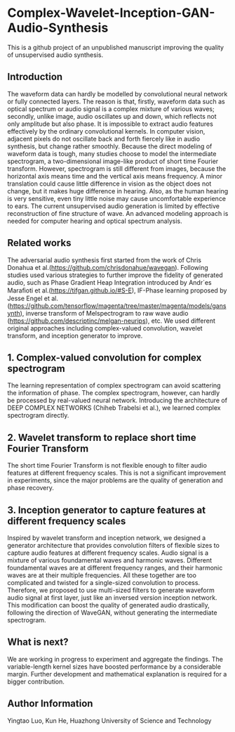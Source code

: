 # Complex-Wavelet-Inception-GAN-Audio-Synthesis
This is a github project of an unpublished manuscript improving the quality of unsupervised audio synthesis.
## Introduction
The waveform data can hardly be modelled by convolutional neural network or fully connected layers. The reason is that, firstly, waveform data such as optical spectrum or audio signal is a complex mixture of various waves; secondly, unlike image, audio oscillates up and down, which reflects not only amplitude but also phase. It is impossible to extract audio features effectively by the ordinary convolutional kernels. In computer vision, adjacent pixels do not oscillate back and forth fiercely like in audio synthesis, but change rather smoothly. Because the direct modeling of waveform data is tough, many studies choose to model the intermediate spectrogram, a two-dimensional image-like product of short time Fourier transform. However, spectrogram is still different from images, because the horizontal axis means time and the vertical axis means frequency. A minor translation could cause little difference in vision as the object does not change, but it makes huge difference in hearing. Also, as the human hearing is very sensitive, even tiny little noise may cause uncomfortable experience to ears. The current unsupervised audio generation is limited by effective reconstruction of fine structure of wave. An advanced modeling approach is needed for computer hearing and optical spectrum analysis.
## Related works
The adversarial audio synthesis first started from the work of Chris Donahua et al.(https://github.com/chrisdonahue/wavegan). Following studies used various strategies to further improve the fidelity of generated audio, such as Phase Gradient Heap Integration introduced by Andr´es Maraﬁoti et al.(https://tifgan.github.io/#S-E), IF-Phase learning proposed by Jesse Engel et al.(https://github.com/tensorflow/magenta/tree/master/magenta/models/gansynth), inverse transform of Melspectrogram to raw wave audio (https://github.com/descriptinc/melgan-neurips), etc. 
We used different original approaches including complex-valued convolution, wavelet transform, and inception generator to improve.
## 1. Complex-valued convolution for complex spectrogram
The learning representation of complex spectrogram can avoid scattering the information of phase. The complex spectrogram, however, can hardly be processed by real-valued neural network. Introducing the architecture of DEEP COMPLEX NETWORKS (Chiheb Trabelsi et al.), we learned complex spectrogram directly.
## 2. Wavelet transform to replace short time Fourier Transform
The short time Fourier Transform is not flexible enough to filter audio features at different frequency scales. This is not a significant improvement in experiments, since the major problems are the quality of generation and phase recovery.
## 3. Inception generator to capture features at different frequency scales
Inspired by wavelet transform and inception network, we designed a generator architecture that provides convolution filters of flexible sizes to capture audio features at different frequency scales. Audio signal is a mixture of various foundamental waves and harmonic waves. Different foundamental waves are at different frequency ranges, and their harmonic waves are at their multiple frequencies. All these together are too complicated and twisted for a single-sized convolution to process. Therefore, we proposed to use multi-sized filters to generate waveform audio signal at first layer, just like an inversed version inception network. This modification can boost the quality of generated audio drastically, following the direction of WaveGAN, without generating the intermediate spectrogram.
## What is next?
We are working in progress to experiment and aggregate the findings. The variable-length kernel sizes have boosted performance by a considerable margin. Further development and mathematical explanation is required for a bigger contribution.
## Author Information
Yingtao Luo, Kun He, Huazhong University of Science and Technology
